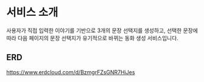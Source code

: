 # 서비스 소개
사용자가 직접 입력한 이야기를 기반으로 3개의 문장 선택지를 생성하고, 선택한 문장에 따라 다음 페이지의 문장 선택지가 유기적으로 바뀌는 동화 생성 서비스입니다.
## ERD
https://www.erdcloud.com/d/BzmgrFZsGNR7HiJes
